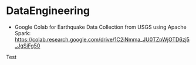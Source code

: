 # DataEngineering

* Google Colab for Earthquake Data Collection from USGS using Apache Spark: https://colab.research.google.com/drive/1C2iNmma_JU0TZpWjOTD6zj5_JgSiFg50

Test
